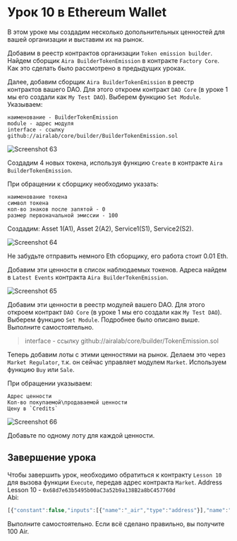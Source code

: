 # Урок 10 в Ethereum Wallet

В этом уроке мы создадим несколько допольнительных ценностей для вашей организации и выставим их на рынок.

Добавим в реестр контрактов организации `Token emission builder`. Найдем сборщик `Aira BuilderTokenEmission` в контракте `Factory Core`. Как это сделать было рассмотрено в предыдущих уроках.

Далее, добавим сборщик `Aira BuilderTokenEmission` в реестр контрактов вашего DAO. Для этого откроем контракт `DAO Core` (в уроке 1 мы его создали как `My Test DAO`). Выберем функцию `Set Module`. Указываем:

    наименование - BuilderTokenEmission
    module - адрес модуля
    interface - ссылку github://airalab/core/builder/BuilderTokenEmission.sol

![Screenshot 63](/img/Screenshot_63.png)

Создадим 4 новых токена, используя функцию `Create` в контракте `Aira BuilderTokenEmission`.

При обращении к сборщику необходимо указать:

    наименование токена
    символ токена
    кол-во знаков после запятой - 0
    размер первоначальной эмиссии - 100

Создадим: Asset 1(A1), Asset 2(A2), Service1(S1), Service2(S2).

![Screenshot 64](/img/Screenshot_64.png)

Не забудьте отправить немного Eth сборщику, его работа стоит 0.01 Eth.

Добавим эти ценности в список наблюдаемых токенов. Адреса найдем в `Latest Events` контракта `Aira BuilderTokenEmission`.

![Screenshot 65](/img/Screenshot_65.png)

Добавим эти ценности в реестр модулей вашего DAO. Для этого откроем контракт `DAO Core` (в уроке 1 мы его создали как `My Test DAO`). Выберем функцию `Set Module`. Подробнее было описано выше. Выполните самостоятельно.

>interface - ссылку github://airalab/core/builder/TokenEmission.sol

Теперь добавим лоты с этими ценностями на рынок. Делаем это через `Market Regulator`, т.к. он сейчас управляет модулем `Market`. Используем функцию `Buy` или `Sale`.

При обращении указываем:

    Адрес ценности
    Кол-во покупаемой\продаваемой ценности
    Цену в `Credits`

![Screenshot 66](/img/Screenshot_66.png)

Добавьте по одному лоту для каждой ценности.

## Завершение урока

Чтобы завершить урок, необходимо обратиться к контракту `Lesson 10` для вызова функции `Execute`, передав адрес контракта `Market`.
Address Lesson 10 - `0x68d7e63b5495b00aC3a52b9a138B2a8bC457760d`  
Abi:
```js
[{"constant":false,"inputs":[{"name":"_air","type":"address"}],"name":"setToken","outputs":[],"type":"function"},{"constant":true,"inputs":[],"name":"reward","outputs":[{"name":"","type":"uint256"}],"type":"function"},{"constant":true,"inputs":[],"name":"air","outputs":[{"name":"","type":"address"}],"type":"function"},{"constant":false,"inputs":[{"name":"_reward","type":"uint256"}],"name":"setReward","outputs":[],"type":"function"},{"constant":false,"inputs":[{"name":"_market","type":"address"}],"name":"execute","outputs":[],"type":"function"},{"constant":false,"inputs":[{"name":"_owner","type":"address"}],"name":"delegate","outputs":[],"type":"function"},{"constant":true,"inputs":[],"name":"owner","outputs":[{"name":"","type":"address"}],"type":"function"},{"constant":true,"inputs":[{"name":"","type":"address"}],"name":"isPassed","outputs":[{"name":"","type":"bool"}],"type":"function"},{"inputs":[{"name":"_air","type":"address"},{"name":"_reward","type":"uint256"}],"type":"constructor"}]

```  
Выполните самостоятельно. Если всё сделано правильно, вы получите 100 Air.
